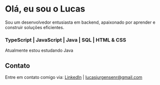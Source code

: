 # Olá, eu sou o Lucas

Sou um desenvolvedor entusiasta em backend, apaixonado por aprender e construir soluções eficientes.

### TypeScript | JavaScript | Java | SQL | HTML & CSS

Atualmente estou estudando Java 

## Contato

Entre em contato comigo via: [LinkedIn](https://www.linkedin.com/in/lucasjurgensenr/) | lucasjurgensenr@gmail.com 
